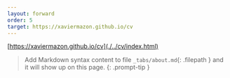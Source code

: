 ```yaml
---
layout: forward
order: 5
target: https://xaviermazon.github.io/cv
---
```

[https://xaviermazon.github.io/cv](./../cv/index.html)
> Add Markdown syntax content to file `_tabs/about.md`{: .filepath } and it will show up on this page.
{: .prompt-tip }
